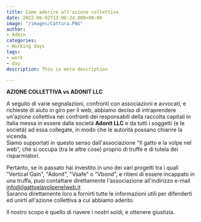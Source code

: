 ```yaml
---
title: Come aderire all'azione collettiva
date: 2022-06-02T13:00:24.000+00:00
image: "/images/Cattura.PNG"
author:
- Admin
categories:
- Working days
tags:
- work
- day
description: This is meta description

---
```

**AZIONE COLLETTIVA vs ADONIT LLC**  
  
A seguito di varie segnalazioni, confronti con associazioni e avvocati, e richieste di aiuto in giro per il web, abbiamo deciso di intraprendere un'azione collettiva nei confronti dei responsabili della raccolta capitali in Italia messa in essere dalla società **Adonit LLC** e da tutti i soggetti (e le società) ad essa collegate, in modo che le autorità possano chiarire la vicenda.  
Siamo supportati in questo senso dall'associazione "Il gatto e la volpe nel web", che si occupa (tra le altre cose) proprio di truffe e di tutela dei risparmiatori.

  
Pertanto, se in passato hai investito in uno dei vari progetti tra i quali "Vertical Gain", "Adonit", "Vsafe" o "Vbond", e ritieni di essere incappato in una truffa, puoi contattare direttamente l'associazione all'indirizzo e-mail info@ilgattoelavolpenelweb.it  
Saranno direttamente loro a fornirti tutte le informazioni utili per difenderti ed unirti all'azione collettiva a cui abbiamo aderito. 

Il nostro scopo è quello di riavere i nostri soldi, e ottenere giustizia.